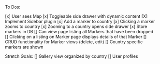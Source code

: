 To Dos:

[x] User sees Map
[x] Toggleable side drawer with dynamic content
    [X] Implement Sidebar plugin
[x] Add a marker to country
[x] Clicking a marker zooms to country
[x] Zooming to a country opens side drawer
[x] Store markers in DB
[]  Can view page listing all Markers that have been dropped
    [] Clicking on a listing on Marker page displays details of that Marker
    [] CRUD functionality for Marker views (delete, edit)
[] Country specific markers are shown

Stretch Goals:
[] Gallery view organized by country
[] User profiles